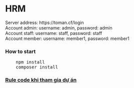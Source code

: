 # HRM
<div>Server address: https://toman.cf/login</div>
<div>Account admin: username: admin, password: admin</div>
<div>Account staff: username: staff, password: staff</div>
<div>Account member: username: member1, password: member1</div>

<h3>How to start</h3>
<pre>
    <span>npm install</span>
    <span>composer install</span>
</pre>

<a href="https://github.com/passionstorm/hrm/wiki/Rule-code"><h3>Rule code khi tham gia dự án</h3></a>
